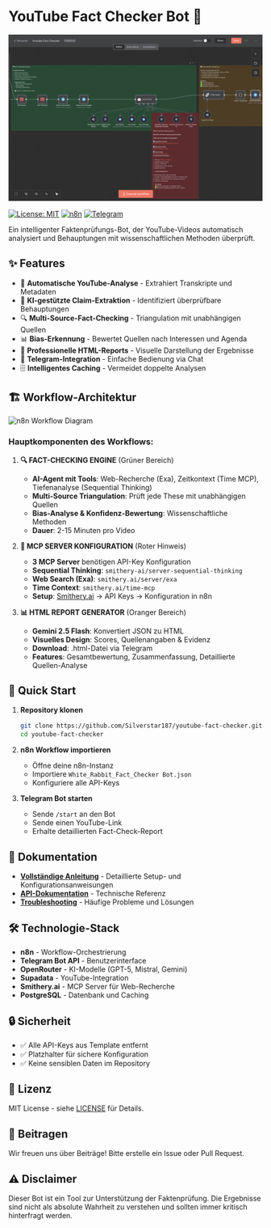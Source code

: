 # YouTube Fact Checker Bot 🤖

![YouTube Fact Checker Workflow](fact_checker_n8n.png)

[![License: MIT](https://img.shields.io/badge/License-MIT-yellow.svg)](https://opensource.org/licenses/MIT)
[![n8n](https://img.shields.io/badge/n8n-Workflow-blue)](https://n8n.io)
[![Telegram](https://img.shields.io/badge/Telegram-Bot-2CA5E0)](https://telegram.org)

Ein intelligenter Faktenprüfungs-Bot, der YouTube-Videos automatisch analysiert und Behauptungen mit wissenschaftlichen Methoden überprüft.

## ✨ Features

- 🎥 **Automatische YouTube-Analyse** - Extrahiert Transkripte und Metadaten
- 🧠 **KI-gestützte Claim-Extraktion** - Identifiziert überprüfbare Behauptungen
- 🔍 **Multi-Source-Fact-Checking** - Triangulation mit unabhängigen Quellen
- 📊 **Bias-Erkennung** - Bewertet Quellen nach Interessen und Agenda
- 📄 **Professionelle HTML-Reports** - Visuelle Darstellung der Ergebnisse
- 💬 **Telegram-Integration** - Einfache Bedienung via Chat
- 🗄️ **Intelligentes Caching** - Vermeidet doppelte Analysen

## 🏗️ Workflow-Architektur

![n8n Workflow Diagram](https://github.com/Silverstar187/youtube-fact-checker/raw/master/workflow-diagram.png)

### Hauptkomponenten des Workflows:

1. **🔍 FACT-CHECKING ENGINE** (Grüner Bereich)
   - **AI-Agent mit Tools**: Web-Recherche (Exa), Zeitkontext (Time MCP), Tiefenanalyse (Sequential Thinking)
   - **Multi-Source Triangulation**: Prüft jede These mit unabhängigen Quellen
   - **Bias-Analyse & Konfidenz-Bewertung**: Wissenschaftliche Methoden
   - **Dauer**: 2-15 Minuten pro Video

2. **🔑 MCP SERVER KONFIGURATION** (Roter Hinweis)
   - **3 MCP Server** benötigen API-Key Konfiguration
   - **Sequential Thinking**: `smithery-ai/server-sequential-thinking`
   - **Web Search (Exa)**: `smithery.ai/server/exa`
   - **Time Context**: `smithery.ai/time-mcp`
   - **Setup**: [Smithery.ai](https://smithery.ai) → API Keys → Konfiguration in n8n

3. **📊 HTML REPORT GENERATOR** (Oranger Bereich)
   - **Gemini 2.5 Flash**: Konvertiert JSON zu HTML
   - **Visuelles Design**: Scores, Quellenangaben & Evidenz
   - **Download**: .html-Datei via Telegram
   - **Features**: Gesamtbewertung, Zusammenfassung, Detaillierte Quellen-Analyse

## 🚀 Quick Start

1. **Repository klonen**
   ```bash
   git clone https://github.com/Silverstar187/youtube-fact-checker.git
   cd youtube-fact-checker
   ```

2. **n8n Workflow importieren**
   - Öffne deine n8n-Instanz
   - Importiere `White_Rabbit_Fact_Checker Bot.json`
   - Konfiguriere alle API-Keys

3. **Telegram Bot starten**
   - Sende `/start` an den Bot
   - Sende einen YouTube-Link
   - Erhalte detaillierten Fact-Check-Report

## 📖 Dokumentation

- **[Vollständige Anleitung](Anleitung.md)** - Detaillierte Setup- und Konfigurationsanweisungen
- **[API-Dokumentation](docs/api.md)** - Technische Referenz
- **[Troubleshooting](docs/troubleshooting.md)** - Häufige Probleme und Lösungen

## 🛠️ Technologie-Stack

- **n8n** - Workflow-Orchestrierung
- **Telegram Bot API** - Benutzerinterface
- **OpenRouter** - KI-Modelle (GPT-5, Mistral, Gemini)
- **Supadata** - YouTube-Integration
- **Smithery.ai** - MCP Server für Web-Recherche
- **PostgreSQL** - Datenbank und Caching

## 🔒 Sicherheit

- ✅ Alle API-Keys aus Template entfernt
- ✅ Platzhalter für sichere Konfiguration
- ✅ Keine sensiblen Daten im Repository

## 📄 Lizenz

MIT License - siehe [LICENSE](LICENSE) für Details.

## 🤝 Beitragen

Wir freuen uns über Beiträge! Bitte erstelle ein Issue oder Pull Request.

## ⚠️ Disclaimer

Dieser Bot ist ein Tool zur Unterstützung der Faktenprüfung. Die Ergebnisse sind nicht als absolute Wahrheit zu verstehen und sollten immer kritisch hinterfragt werden.
